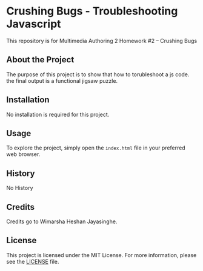 # Crushing Bugs - Troubleshooting Javascript

This repository is for Multimedia Authoring 2 Homework #2 – Crushing Bugs

## About the Project

The purpose of this project is to show that how to torubleshoot a js code. the final output is a functional jigsaw puzzle.

## Installation

No installation is required for this project.

## Usage

To explore the project, simply open the `index.html` file in your preferred web browser.

## History

No History

## Credits

Credits go to Wimarsha Heshan Jayasinghe.

## License

This project is licensed under the MIT License. For more information, please see the [LICENSE](LICENSE) file.
